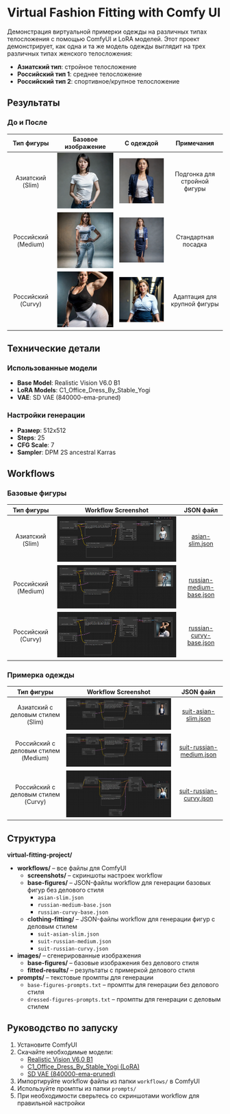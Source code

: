 # Virtual Fashion Fitting with Comfy UI

Демонстрация виртуальной примерки одежды на различных типах телосложения с помощью ComfyUI и LoRA моделей.
Этот проект демонстрирует, как одна и та же модель одежды выглядит на трех различных типах женского телосложения:

- **Азиатский тип**: стройное телосложение
- **Российский тип 1**: среднее телосложение
- **Российский тип 2**: спортивное/крупное телосложение

## Результаты

### До и После
| Тип фигуры | Базовое изображение | С одеждой | Примечания |
|:----------:|:-------------------:|:---------:|:----------:|
| Азиатский (Slim) | <img src="images/base-figures/asian-slim-base.png" width="256"/> | <img src="images/fitted-results/suit-asian-slim.png" width="256"/> | Подгонка для стройной фигуры |
| Российский (Medium) | <img src="images/base-figures/russian-medium-base.png" width="256"/> | <img src="images/fitted-results/suit-russian-medium.png" width="256"/> | Стандартная посадка |
| Российский (Curvy) | <img src="images/base-figures/russian-curvy-base.png" width="256"/> | <img src="images/fitted-results/suit-russian-curvy.png" width="256"/> | Адаптация для крупной фигуры |


## Технические детали

### Использованные модели
- **Base Model**: Realistic Vision V6.0 B1
- **LoRA Models**: C1_Office_Dress_By_Stable_Yogi
- **VAE**: SD VAE (840000-ema-pruned)

### Настройки генерации
- **Размер**: 512x512
- **Steps**: 25
- **CFG Scale**: 7
- **Sampler**: DPM 2S ancestral Karras

## Workflows

### Базовые фигуры
| Тип фигуры | Workflow Screenshot | JSON файл |
|:----------:|:-------------------:|:---------:|
| Азиатский (Slim) | ![Workflow для азиатской фигуры](workflows/screenshots/asian-slim-base.png) | [asian-slim.json](workflows/asian-slim.json) |
| Российский (Medium) | ![Workflow для средней фигуры](workflows/screenshots/russian-medium-base.png) | [russian-medium-base.json](workflows/russian-medium-base.json) |
| Российский (Curvy) | ![Workflow для крупной фигуры](workflows/screenshots/russian-curvy-base.png) | [russian-curvy-base.json](workflows/russian-curvy-base.json) |

### Примерка одежды
| Тип фигуры | Workflow Screenshot | JSON файл |
|:----------:|:-------------------:|:---------:|
| Азиатский с деловым стилем (Slim) | ![Workflow примерки для азиатской фигуры](workflows/screenshots/suit-asian-slim.png) | [suit-asian-slim.json](workflows/suit-asian-slim.json) |
| Российский с деловым стилем (Medium) | ![Workflow примерки для средней фигуры](workflows/screenshots/suit-russian-medium.png) | [suit-russian-medium.json](workflows/suit-russian-medium.json) |
| Российский с деловым стилем (Curvy) | ![Workflow примерки для крупной фигуры](workflows/screenshots/suit-russian-curvy.png) | [suit-russian-curvy.json](workflows/suit-russian-curvy.json) |

## Структура

**virtual-fitting-project/**
- **workflows/** – все файлы для ComfyUI  
  - **screenshots/** – скриншоты настроек workflow  
  - **base-figures/** – JSON-файлы workflow для генерации базовых фигур без делового стиля
    - `asian-slim.json`  
    - `russian-medium-base.json`  
    - `russian-curvy-base.json`  
  - **clothing-fitting/** – JSON-файлы workflow для генерации фигур с деловым стилем
    - `suit-asian-slim.json`  
    - `suit-russian-medium.json`  
    - `suit-russian-curvy.json`  
- **images/** – сгенерированные изображения  
  - **base-figures/** – базовые изображения без делового стиля  
  - **fitted-results/** – результаты с примеркой делового стиля  
- **prompts/** – текстовые промпты для генерации  
  - `base-figures-prompts.txt` – промпты для генерации без делового стиля  
  - `dressed-figures-prompts.txt` – промпты для генерации с деловым стилем  


## Руководство по запуску

1. Установите ComfyUI
2. Скачайте необходимые модели:
   - [Realistic Vision V6.0 B1](https://civitai.com/models/4201/realistic-vision-v51)
   - [C1_Office_Dress_By_Stable_Yogi (LoRA)](https://civitai.com/models/285699/officedresscollectionbystableyogi)
   - [SD VAE (840000-ema-pruned)](https://huggingface.co/stabilityai/sd-vae-ft-mse-original/blob/main/vae-ft-mse-840000-ema-pruned.safetensors)
3. Импортируйте workflow файлы из папки `workflows/` в ComfyUI
4. Используйте промпты из папки `prompts/`
5. При необходимости сверьтесь со скриншотами workflow для правильной настройки
